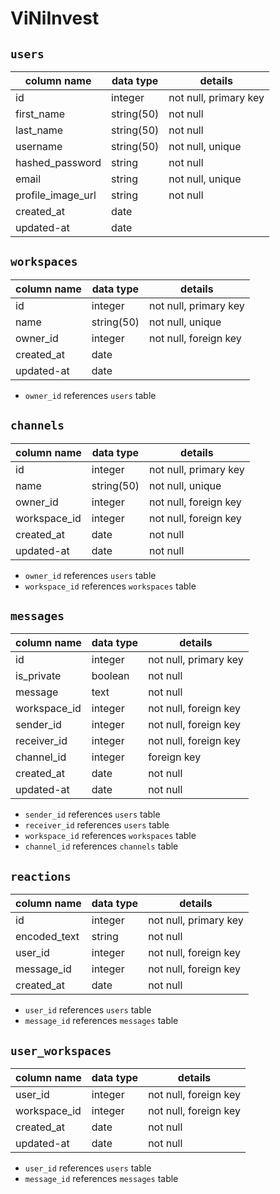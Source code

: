 # ViNiInvest

## `users`

| column name | data type | details               |
|-------------|-----------|-----------------------|
| id                | integer   | not null, primary key |
| first_name        | string(50)| not null              |
| last_name         | string(50)| not null              |
| username          | string(50)| not null, unique      |
| hashed_password   | string    | not null              |
| email             | string    | not null, unique      |
| profile_image_url | string    | not null              |
| created_at        | date      |                       |
| updated-at        | date      |                       |

## `workspaces`

| column name | data type | details               |
|-------------|-----------|-----------------------|
| id          | integer   | not null, primary key |
| name        | string(50)| not null, unique      |
| owner_id    | integer   | not null, foreign key |
| created_at  | date      |                       |
| updated-at  | date      |                       |

* `owner_id` references `users` table

## `channels`
| column name | data type | details               |
|-------------|-----------|-----------------------|
| id          | integer   | not null, primary key |
| name  | string(50)   | not null, unique         |
| owner_id    | integer  | not null, foreign key |
| workspace_id    | integer  | not null, foreign key |
| created_at  | date  | not null              |
| updated-at  | date  | not null              |

* `owner_id` references `users` table
* `workspace_id` references `workspaces` table

## `messages`
| column name | data type | details               |
|-------------|-----------|-----------------------|
| id          | integer   | not null, primary key |
| is_private  | boolean   | not null              |
| message     | text      | not null              |
| workspace_id| integer   | not null, foreign key |
| sender_id   | integer   | not null, foreign key |
| receiver_id | integer   | not null, foreign key |
| channel_id  | integer   | foreign key           |
| created_at  | date      | not null              |
| updated-at  | date      | not null              |

* `sender_id` references `users` table
* `receiver_id` references `users` table
* `workspace_id` references `workspaces` table
* `channel_id` references `channels` table

## `reactions`

| column name | data type | details               |
|-------------|-----------|-----------------------|
| id          | integer   | not null, primary key |
| encoded_text| string    | not null              |
| user_id     | integer   | not null, foreign key |
| message_id  | integer   | not null, foreign key |
| created_at  | date      | not null              |

* `user_id` references `users` table
* `message_id` references `messages` table

## `user_workspaces`

| column name | data type | details               |
|-------------|-----------|-----------------------|
| user_id     | integer   | not null, foreign key |
| workspace_id| integer   | not null, foreign key |
| created_at  | date      | not null              |
| updated-at  | date      | not null              |

* `user_id` references `users` table
* `message_id` references `messages` table
